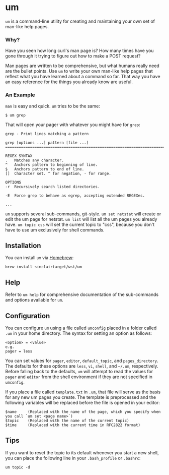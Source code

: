 # um
`um` is a command-line utility for creating and maintaining your own set of man-like help pages. 

### Why?
Have you seen how long curl's man page is? How many times have you gone through it trying to figure out 
how to make a POST request?

Man pages are written to be comprehensive, but what humans really need are the bullet points. Use `um`
to write your own man-like help pages that reflect what you have learned about a command so far.
That way you have an easy reference for the things you already know are useful.

### An Example
`man` is easy and quick. `um` tries to be the same:
```
$ um grep
```
That will open your pager with whatever you might have for `grep`:
```
grep - Print lines matching a pattern

grep [options ...] pattern [file ...]
=======================================================================

REGEX SYNTAX
.  	Matches any character.
^  	Anchors pattern to beginning of line.
$  	Anchors pattern to end of line.
[]  Character set. ^ for negation, - for range.

OPTIONS
-r  Recursively search listed directories.

-E  Force grep to behave as egrep, accepting extended REGEXes.

...
```

`um` supports several sub-commands, git-style. `um set netstat` will create or edit the um page for netstat. `um list` will
list all the um pages you already have. `um topic css` will set the current topic to "css", because you don't
have to use um exclusively for shell commands.

## Installation
You can install `um` via [Homebrew](http://brew.sh/):
```
brew install sinclairtarget/wst/um
```

## Help
Refer to `um help` for comprehensive documentation of the sub-commands and options available for `um`.

## Configuration
You can configure `um` using a file called `umconfig` placed in a folder called `.um` in your home directory. The
syntax for setting an option as follows:
```
<option> = <value>
e.g.
pager = less
```

You can set values for `pager`, `editor`, `default_topic`, and `pages_directory`. The defaults for these options are
`less`, `vi`, `shell`, and `~/.um`, respectively. Before falling back to the defaults, `um` will attempt to read 
the values for `pager` and `editor` from the shell environment if they are not specified in `umconfig`.

If you place a file called `template.txt` in `.um`, that file will serve as the basis for any new um pages you create.
The template is preprocessed and the following variables will be replaced before the file is opened in your editor:
```
$name     (Replaced with the name of the page, which you specify when you call `um set <page name>`)
$topic    (Replaced with the name of the current topic)
$time     (Replaced with the current time in RFC2822 format)
```

## Tips
If you want to reset the topic to its default whenever you start a new shell,
you can place the following line in your `.bash_profile` or `.bashrc`:
```
um topic -d
```
